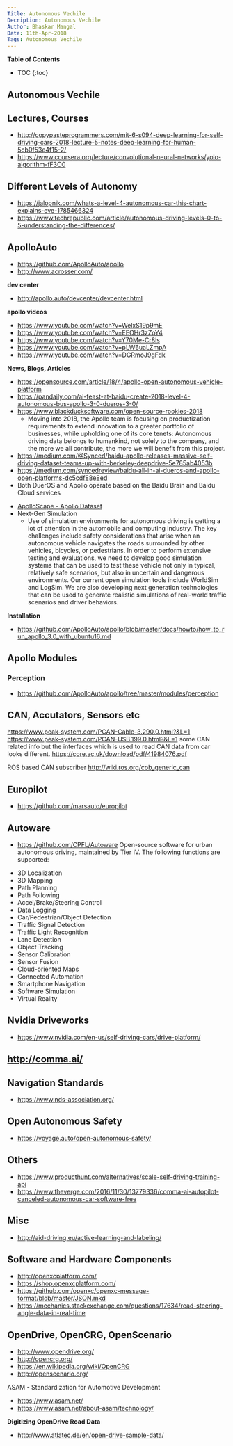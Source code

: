 ```yaml
---
Title: Autonomous Vechile
Decription: Autonomous Vechile
Author: Bhaskar Mangal
Date: 11th-Apr-2018
Tags: Autonomous Vechile
---
```


**Table of Contents**
* TOC
{:toc}


## Autonomous Vechile

## Lectures, Courses
* http://copypasteprogrammers.com/mit-6-s094-deep-learning-for-self-driving-cars-2018-lecture-5-notes-deep-learning-for-human-5cb0f53e4f15-2/
* https://www.coursera.org/lecture/convolutional-neural-networks/yolo-algorithm-fF3O0

## Different Levels of Autonomy
* https://jalopnik.com/whats-a-level-4-autonomous-car-this-chart-explains-eve-1785466324
* https://www.techrepublic.com/article/autonomous-driving-levels-0-to-5-understanding-the-differences/



## ApolloAuto
- https://github.com/ApolloAuto/apollo
- http://www.acrosser.com/

**dev center**
- http://apollo.auto/devcenter/devcenter.html

**apollo videos**
- https://www.youtube.com/watch?v=WelxS19p9mE
- https://www.youtube.com/watch?v=EEOHr3zZoY4
- https://www.youtube.com/watch?v=Y70Me-Cr8ls
- https://www.youtube.com/watch?v=pLW6uaLZmpA
- https://www.youtube.com/watch?v=DGRmoJ9gFdk

**News, Blogs, Articles**
- https://opensource.com/article/18/4/apollo-open-autonomous-vehicle-platform
- https://pandaily.com/ai-feast-at-baidu-create-2018-level-4-autonomous-bus-apollo-3-0-dueros-3-0/
- https://www.blackducksoftware.com/open-source-rookies-2018
  * Moving into 2018, the Apollo team is focusing on productization requirements to extend innovation to a greater portfolio of businesses, while upholding one of its core tenets: Autonomous driving data belongs to humankind, not solely to the company, and the more we all contribute, the more we will benefit from this project. 
- https://medium.com/@Synced/baidu-apollo-releases-massive-self-driving-dataset-teams-up-with-berkeley-deepdrive-5e785ab4053b
- https://medium.com/syncedreview/baidu-all-in-ai-dueros-and-apollo-open-platforms-dc5cdf88e8ed
- Both DuerOS and Apollo operate based on the Baidu Brain and Baidu Cloud services
* [ApolloScape - Apollo Dataset](apolloscape-dataset.md)
* Next-Gen Simulation
  - Use of simulation environments for autonomous driving is getting a lot of attention in the automobile and computing industry. The key challenges include safety considerations that arise when an autonomous vehicle navigates the roads surrounded by other vehicles, bicycles, or pedestrians. In order to perform extensive testing and evaluations, we need to develop good simulation systems that can be used to test these vehicle not only in typical, relatively safe scenarios, but also in uncertain and dangerous environments. Our current open simulation tools include WorldSim and LogSim. We are also developing next generation technologies that can be used to generate realistic simulations of real-world traffic scenarios and driver behaviors.

**Installation**
- https://github.com/ApolloAuto/apollo/blob/master/docs/howto/how_to_run_apollo_3.0_with_ubuntu16.md


## Apollo Modules

### Perception
* https://github.com/ApolloAuto/apollo/tree/master/modules/perception



## CAN, Accutators, Sensors etc
https://www.peak-system.com/PCAN-Cable-3.290.0.html?&L=1
https://www.peak-system.com/PCAN-USB.199.0.html?&L=1
some CAN related info but the interfaces which is used to read CAN data from car looks different.
https://core.ac.uk/download/pdf/41984076.pdf

ROS based CAN subscriber
http://wiki.ros.org/cob_generic_can

## Europilot
- https://github.com/marsauto/europilot

## Autoware
- https://github.com/CPFL/Autoware
Open-source software for urban autonomous driving, maintained by Tier IV. The following functions are supported:

* 3D Localization
* 3D Mapping
* Path Planning
* Path Following
* Accel/Brake/Steering Control
* Data Logging
* Car/Pedestrian/Object Detection
* Traffic Signal Detection
* Traffic Light Recognition
* Lane Detection
* Object Tracking
* Sensor Calibration
* Sensor Fusion
* Cloud-oriented Maps
* Connected Automation
* Smartphone Navigation
* Software Simulation
* Virtual Reality

## Nvidia Driveworks
- https://www.nvidia.com/en-us/self-driving-cars/drive-platform/

## http://comma.ai/

## Navigation Standards
- https://www.nds-association.org/

## Open Autonomous Safety
- https://voyage.auto/open-autonomous-safety/

## Others
- https://www.producthunt.com/alternatives/scale-self-driving-training-api
- https://www.theverge.com/2016/11/30/13779336/comma-ai-autopilot-canceled-autonomous-car-software-free

## Misc
- http://aid-driving.eu/active-learning-and-labeling/

## Software and Hardware Components
* http://openxcplatform.com/
* https://shop.openxcplatform.com/
* https://github.com/openxc/openxc-message-format/blob/master/JSON.mkd
* https://mechanics.stackexchange.com/questions/17634/read-steering-angle-data-in-real-time

## OpenDrive, OpenCRG, OpenScenario
* http://www.opendrive.org/
* http://opencrg.org/
* https://en.wikipedia.org/wiki/OpenCRG
* http://openscenario.org/

ASAM - Standardization for Automotive Development
* https://www.asam.net/
* https://www.asam.net/about-asam/technology/

**Digitizing OpenDrive Road Data**
* http://www.atlatec.de/en/open-drive-sample-data/